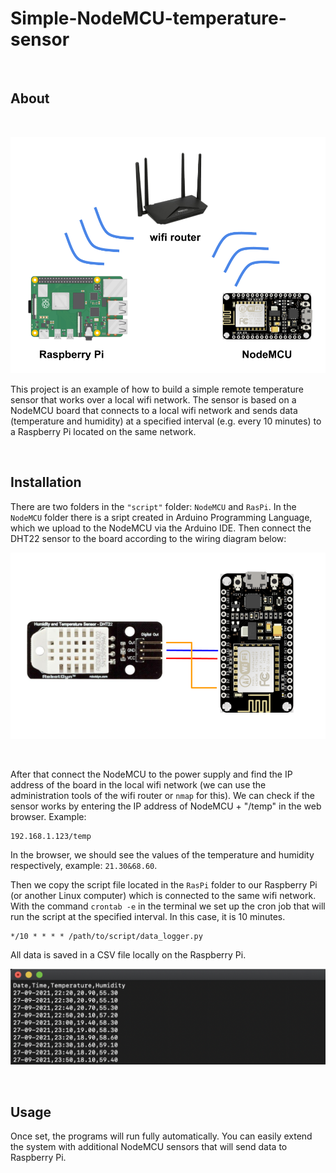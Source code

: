 # Simple-NodeMCU-temperature-sensor
<br>

## About

<br>

![NodeMCU and RasPi](img/node_raspi.png)


This project is an example of how to build a simple remote temperature sensor that works over a local wifi network. The sensor is based on a NodeMCU board that connects to a local wifi network and sends data (temperature and humidity) at a specified interval (e.g. every 10 minutes) to a Raspberry Pi located on the same network.

<br>

## Installation

There are two folders in the ```"script"``` folder: ```NodeMCU``` and ```RasPi```. In the ```NodeMCU``` folder there is a sript created in Arduino Programming Language, which we upload to the NodeMCU via the Arduino IDE. Then connect the DHT22 sensor to the board according to the wiring diagram below:
<br>

![Wiring diagram NodeMCU](img/node_dht22.png)

<br>

After that connect the NodeMCU to the power supply and find the IP address of the board in the local wifi network (we can use the administration tools of the wifi router or ```nmap``` for this). We can check if the sensor works by entering the IP address of NodeMCU + "/temp" in the web browser.
Example:
```
192.168.1.123/temp
```

In the browser, we should see the values of the temperature and humidity respectively, example: ```21.30&68.60```.



Then we copy the script file located in the ```RasPi``` folder to our Raspberry Pi (or another Linux computer) which is connected to the same wifi network. With the command ```crontab -e``` in the terminal we set up the cron job that will run the script at the specified interval. In this case, it is 10 minutes.
```
*/10 * * * * /path/to/script/data_logger.py
```

All data is saved in a CSV file locally on the Raspberry Pi.
<br>

![Data in CSV format](img/data_csv.png)

<br>

## Usage

Once set, the programs will run fully automatically. You can easily extend the system with additional NodeMCU sensors that will send data to Raspberry Pi.


